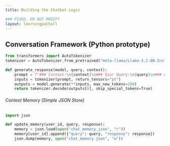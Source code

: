 ```yaml
---
title: Building the Chatbot Logic

### FIXED, DO NOT MODIFY
layout: learningpathall
---
```


## Conversation Framework (Python prototype)
```python 
from transformers import AutoTokenizer
tokenizer = AutoTokenizer.from_pretrained("meta-llama/Llama-3.1-8B-Instruct")

def generate_response(model, query, context):
    prompt = f"### Context:\n{context}\n### User Query:\n{query}\n### Assistant Response:"
    inputs = tokenizer(prompt, return_tensors="pt")
    outputs = model.generate(**inputs, max_new_tokens=200)
    return tokenizer.decode(outputs[0], skip_special_tokens=True)
```

###### Context Memory (Simple JSON Store)

```python
import json

def update_memory(user_id, query, response):
    memory = json.load(open("chat_memory.json", "r"))
    memory[user_id].append({"query": query, "response": response})
    json.dump(memory, open("chat_memory.json", "w"))

```

